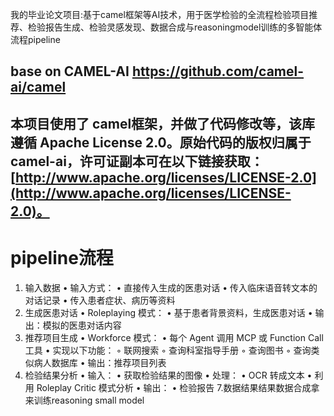 我的毕业论文项目:基于camel框架等AI技术，用于医学检验的全流程检验项目推荐、检验报告生成、检验灵感发现、数据合成与reasoningmodel训练的多智能体流程pipeline 
## base on CAMEL-AI https://github.com/camel-ai/camel
## 本项目使用了 camel框架，并做了代码修改等，该库遵循 Apache License 2.0。原始代码的版权归属于 camel-ai，许可证副本可在以下链接获取：[http://www.apache.org/licenses/LICENSE-2.0](http://www.apache.org/licenses/LICENSE-2.0)。



# pipeline流程

1. 输入数据
• 输入方式：
  • 直接传入生成的医患对话
  • 传入临床语音转文本的对话记录
  • 传入患者症状、病历等资料
2. 生成医患对话
• Roleplaying 模式：
  • 基于患者背景资料，生成医患对话
  • 输出：模拟的医患对话内容
3. 推荐项目生成
• Workforce 模式：
  • 每个 Agent 调用 MCP 或 Function Call 工具
  • 实现以下功能：
    ◦ 联网搜索
    ◦ 查询科室指导手册
    ◦ 查询图书
    ◦ 查询类似病人数据库
  • 输出：推荐项目列表
4. 检验结果分析
• 输入：
  • 获取检验结果的图像
• 处理：
  • OCR 转成文本
  • 利用 Roleplay Critic 模式分析
• 输出：
  • 检验报告
7.数据结果结果数据合成拿来训练reasoning small model